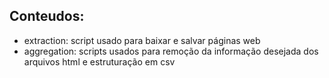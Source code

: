 ## Conteudos:
* extraction: script usado para baixar e salvar páginas web
* aggregation: scripts usados para remoção da informação desejada dos arquivos html e estruturação em csv
